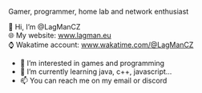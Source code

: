 Gamer, programmer, home lab and network enthusiast

👋 Hi, I’m @LagManCZ  
🌐 My website: www.lagman.eu  
⌚ Wakatime account: www.wakatime.com/@LagManCZ  
  
- 👀 I’m interested in games and programming
- 🌱 I’m currently learning java, c++, javascript...
- 📫 You can reach me on my email or discord




<!---
LagManCZ/LagManCZ is a ✨ special ✨ repository because its `README.md` (this file) appears on your GitHub profile.
You can click the Preview link to take a look at your changes.
--->

<!--

- 👋 Hi, I’m @LagManCZ
- 👀 I’m interested in games and programming
- 🌱 I’m currently learning java, c++, javascript...
- 💞️ I’m looking to collaborate on ...
- 📫 You can reach me on my email

-->
